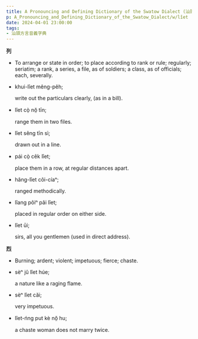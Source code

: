 ```yaml
---
title: A Pronouncing and Defining Dictionary of the Swatow Dialect (汕頭方言音義字典) / lîet
p: A_Pronouncing_and_Defining_Dictionary_of_the_Swatow_Dialect/w/lîet
date: 2024-04-01 23:00:00
tags: 
- 汕頭方言音義字典
---
```



**列**
- To arrange or state in order; to place according  to rank or rule; regularly; seriatim; a rank, a series, a file, as of  soldiers; a class, as of officials; each, severally.

- khui-lîet mêng-pêh;

  write out the particulars clearly, (as in a bill).

- lîet cò̤ nŏ̤ tīn;

  range them in two files.

- lîet sêng tīn sì;

  drawn out in a line.

- pái cò̤ cêk lîet;

  place them in a row, at regular distances apart.

- hâng-lîet côi-cíaⁿ;

  ranged methodically.

- lîang pôiⁿ pâi lîet;

  placed in regular order on either side.

- lîet ūi;

  sirs, all you gentlemen (used in direct address).

**烈**
- Burning; ardent; violent; impetuous; fierce; chaste.

- sèⁿ jû lîet húe;

  a nature like a raging flame.

- sèⁿ lîet căi;

  very impetuous.

- lîet-ńng put kè nŏ̤ hu;

  a chaste woman does not marry twice.